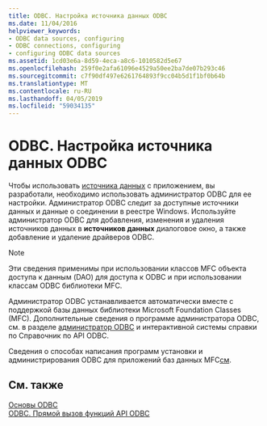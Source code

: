 ```yaml
---
title: ODBC. Настройка источника данных ODBC
ms.date: 11/04/2016
helpviewer_keywords:
- ODBC data sources, configuring
- ODBC connections, configuring
- configuring ODBC data sources
ms.assetid: 1cd03e6a-8d59-4eca-a8c6-1010582d5e67
ms.openlocfilehash: 259f0e2afa61096e4529a50ee2ba7de07b293c46
ms.sourcegitcommit: c7f90df497e6261764893f9cc04b5d1f1bf0b64b
ms.translationtype: MT
ms.contentlocale: ru-RU
ms.lasthandoff: 04/05/2019
ms.locfileid: "59034135"
---
```

# <a name="odbc-configuring-an-odbc-data-source"></a>ODBC. Настройка источника данных ODBC

Чтобы использовать [источника данных](../../data/odbc/data-source-odbc.md) с приложением, вы разработали, необходимо использовать администратор ODBC для ее настройки. Администратор ODBC следит за доступные источники данных и данные о соединении в реестре Windows. Используйте администратор ODBC для добавления, изменения и удаления источников данных в **источников данных** диалоговое окно, а также добавление и удаление драйверов ODBC.

> [!NOTE]
>  Эти сведения применимы при использовании классов MFC объекта доступа к данным (DAO) для доступа к ODBC и при использовании классам ODBC библиотеки MFC.

Администратор ODBC устанавливается автоматически вместе с поддержкой базы данных библиотеки Microsoft Foundation Classes (MFC). Дополнительные сведения о программе администратора ODBC, см. в разделе [администратор ODBC](../../data/odbc/odbc-administrator.md) и интерактивной системы справки по Справочник по API ODBC.

Сведения о способах написания программ установки и администрирования ODBC для приложений баз данных MFC[см](../../mfc/tn048-writing-odbc-setup-and-administration-programs.md).

## <a name="see-also"></a>См. также

[Основы ODBC](../../data/odbc/odbc-basics.md)<br/>
[ODBC. Прямой вызов функций API ODBC](../../data/odbc/odbc-calling-odbc-api-functions-directly.md)